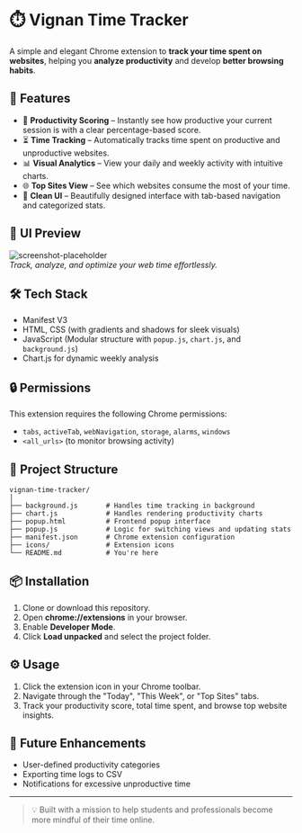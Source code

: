 # ⏱️ Vignan Time Tracker

A simple and elegant Chrome extension to **track your time spent on websites**, helping you **analyze productivity** and develop **better browsing habits**.

## 🚀 Features

- 🧠 **Productivity Scoring** – Instantly see how productive your current session is with a clear percentage-based score.
- ⏳ **Time Tracking** – Automatically tracks time spent on productive and unproductive websites.
- 📊 **Visual Analytics** – View your daily and weekly activity with intuitive charts.
- 🌐 **Top Sites View** – See which websites consume the most of your time.
- 🎯 **Clean UI** – Beautifully designed interface with tab-based navigation and categorized stats.

## 📸 UI Preview

![screenshot-placeholder](docs/screenshot.png)  
*Track, analyze, and optimize your web time effortlessly.*

## 🛠️ Tech Stack

- Manifest V3
- HTML, CSS (with gradients and shadows for sleek visuals)
- JavaScript (Modular structure with `popup.js`, `chart.js`, and `background.js`)
- Chart.js for dynamic weekly analysis

## 🔒 Permissions

This extension requires the following Chrome permissions:

- `tabs`, `activeTab`, `webNavigation`, `storage`, `alarms`, `windows`
- `<all_urls>` (to monitor browsing activity)

## 📁 Project Structure
```
vignan-time-tracker/
│
├── background.js       # Handles time tracking in background
├── chart.js            # Handles rendering productivity charts
├── popup.html          # Frontend popup interface
├── popup.js            # Logic for switching views and updating stats
├── manifest.json       # Chrome extension configuration
├── icons/              # Extension icons
└── README.md           # You're here
```

## 📦 Installation

1. Clone or download this repository.
2. Open **chrome://extensions** in your browser.
3. Enable **Developer Mode**.
4. Click **Load unpacked** and select the project folder.

## ⚙️ Usage

1. Click the extension icon in your Chrome toolbar.
2. Navigate through the "Today", "This Week", or "Top Sites" tabs.
3. Track your productivity score, total time spent, and browse top website insights.

## 📌 Future Enhancements

- User-defined productivity categories
- Exporting time logs to CSV
- Notifications for excessive unproductive time

---

> 💡 Built with a mission to help students and professionals become more mindful of their time online.
